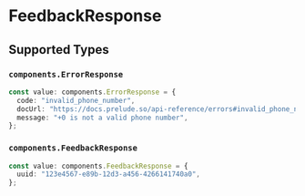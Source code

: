 # FeedbackResponse


## Supported Types

### `components.ErrorResponse`

```typescript
const value: components.ErrorResponse = {
  code: "invalid_phone_number",
  docUrl: "https://docs.prelude.so/api-reference/errors#invalid_phone_number",
  message: "+0 is not a valid phone number",
};
```

### `components.FeedbackResponse`

```typescript
const value: components.FeedbackResponse = {
  uuid: "123e4567-e89b-12d3-a456-4266141740a0",
};
```

